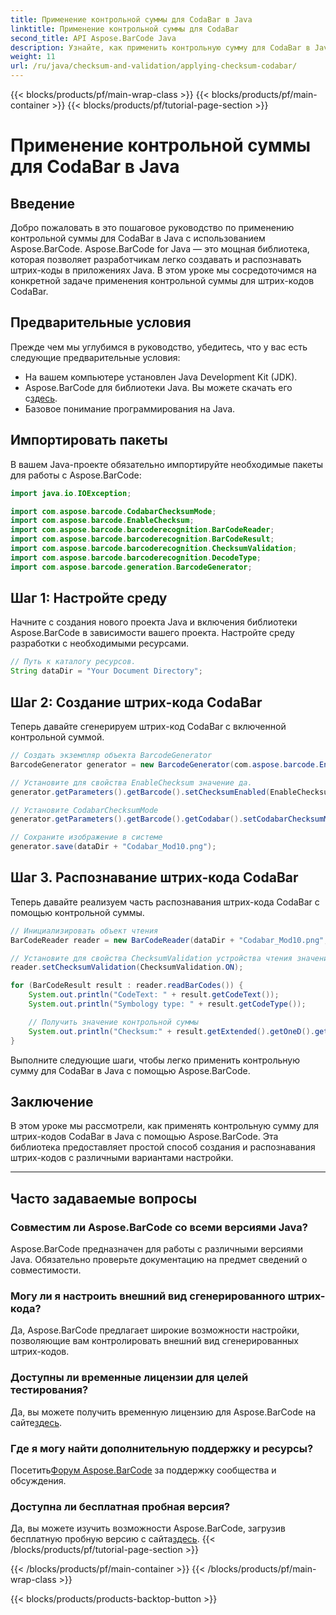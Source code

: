 ```yaml
---
title: Применение контрольной суммы для CodaBar в Java
linktitle: Применение контрольной суммы для CodaBar
second_title: API Aspose.BarCode Java
description: Узнайте, как применить контрольную сумму для CodaBar в Java с помощью Aspose.BarCode. Создавайте и распознавайте штрих-коды без особых усилий с помощью этого пошагового руководства.
weight: 11
url: /ru/java/checksum-and-validation/applying-checksum-codabar/
---
```


{{< blocks/products/pf/main-wrap-class >}}
{{< blocks/products/pf/main-container >}}
{{< blocks/products/pf/tutorial-page-section >}}

# Применение контрольной суммы для CodaBar в Java


## Введение

Добро пожаловать в это пошаговое руководство по применению контрольной суммы для CodaBar в Java с использованием Aspose.BarCode. Aspose.BarCode for Java — это мощная библиотека, которая позволяет разработчикам легко создавать и распознавать штрих-коды в приложениях Java. В этом уроке мы сосредоточимся на конкретной задаче применения контрольной суммы для штрих-кодов CodaBar.

## Предварительные условия

Прежде чем мы углубимся в руководство, убедитесь, что у вас есть следующие предварительные условия:

- На вашем компьютере установлен Java Development Kit (JDK).
-  Aspose.BarCode для библиотеки Java. Вы можете скачать его с[здесь](https://releases.aspose.com/barcode/java/).
- Базовое понимание программирования на Java.

## Импортировать пакеты

В вашем Java-проекте обязательно импортируйте необходимые пакеты для работы с Aspose.BarCode:

```java
import java.io.IOException;

import com.aspose.barcode.CodabarChecksumMode;
import com.aspose.barcode.EnableChecksum;
import com.aspose.barcode.barcoderecognition.BarCodeReader;
import com.aspose.barcode.barcoderecognition.BarCodeResult;
import com.aspose.barcode.barcoderecognition.ChecksumValidation;
import com.aspose.barcode.barcoderecognition.DecodeType;
import com.aspose.barcode.generation.BarcodeGenerator;
```

## Шаг 1: Настройте среду

Начните с создания нового проекта Java и включения библиотеки Aspose.BarCode в зависимости вашего проекта. Настройте среду разработки с необходимыми ресурсами.

```java
// Путь к каталогу ресурсов.
String dataDir = "Your Document Directory";
```

## Шаг 2: Создание штрих-кода CodaBar

Теперь давайте сгенерируем штрих-код CodaBar с включенной контрольной суммой.

```java
// Создать экземпляр объекта BarcodeGenerator
BarcodeGenerator generator = new BarcodeGenerator(com.aspose.barcode.EncodeTypes.CODABAR, "1234567890");

// Установите для свойства EnableChecksum значение да.
generator.getParameters().getBarcode().setChecksumEnabled(EnableChecksum.YES);

// Установите CodabarChecksumMode
generator.getParameters().getBarcode().getCodabar().setCodabarChecksumMode(CodabarChecksumMode.MOD_10);

// Сохраните изображение в системе
generator.save(dataDir + "Codabar_Mod10.png");
```

## Шаг 3. Распознавание штрих-кода CodaBar

Теперь давайте реализуем часть распознавания штрих-кода CodaBar с помощью контрольной суммы.

```java
// Инициализировать объект чтения
BarCodeReader reader = new BarCodeReader(dataDir + "Codabar_Mod10.png", DecodeType.CODABAR);

// Установите для свойства ChecksumValidation устройства чтения значение On.
reader.setChecksumValidation(ChecksumValidation.ON);

for (BarCodeResult result : reader.readBarCodes()) {
    System.out.println("CodeText: " + result.getCodeText());
    System.out.println("Symbology type: " + result.getCodeType());

    // Получить значение контрольной суммы
    System.out.println("Checksum:" + result.getExtended().getOneD().getCheckSum());
}
```

Выполните следующие шаги, чтобы легко применить контрольную сумму для CodaBar в Java с помощью Aspose.BarCode.

## Заключение

В этом уроке мы рассмотрели, как применять контрольную сумму для штрих-кодов CodaBar в Java с помощью Aspose.BarCode. Эта библиотека предоставляет простой способ создания и распознавания штрих-кодов с различными вариантами настройки.

---

## Часто задаваемые вопросы

### Совместим ли Aspose.BarCode со всеми версиями Java?
Aspose.BarCode предназначен для работы с различными версиями Java. Обязательно проверьте документацию на предмет сведений о совместимости.

### Могу ли я настроить внешний вид сгенерированного штрих-кода?
Да, Aspose.BarCode предлагает широкие возможности настройки, позволяющие вам контролировать внешний вид сгенерированных штрих-кодов.

### Доступны ли временные лицензии для целей тестирования?
 Да, вы можете получить временную лицензию для Aspose.BarCode на сайте[здесь](https://purchase.aspose.com/temporary-license/).

### Где я могу найти дополнительную поддержку и ресурсы?
 Посетить[Форум Aspose.BarCode](https://forum.aspose.com/c/barcode/13) за поддержку сообщества и обсуждения.

### Доступна ли бесплатная пробная версия?
 Да, вы можете изучить возможности Aspose.BarCode, загрузив бесплатную пробную версию с сайта[здесь](https://releases.aspose.com/).
{{< /blocks/products/pf/tutorial-page-section >}}

{{< /blocks/products/pf/main-container >}}
{{< /blocks/products/pf/main-wrap-class >}}

{{< blocks/products/products-backtop-button >}}
